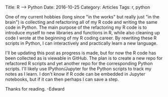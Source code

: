 Title: R --> Python
Date: 2016-10-25
Category: Articles
Tags: r, python

One of my current hobbies (long since "in the works" but really just "in the brain") is collecting and refactoring all 
of my R code and writing the same code in Python. The main purpose of the refactoring my R code is to introduce myself 
to new libraries and functions in R, while also cleaning up code I wrote at the beginning of my R coding career. By 
rewriting these R scripts in Python, I can interactively and practically learn a new language. 

I'll be updating this post as progress is made, but for now the R code has been collected as is viewable in GitHub. 
The plan is to create a new repo for refactored R scripts and yet another repo for the corresponding Python scripts. 
I'll likely use IPython/Jupyter for the Python scripts to track my notes as I learn. I don't know if R code can be 
embedded in Jupyter notebooks, but if it can then perhaps I can save a step. 

Thanks for reading.
-Edward
